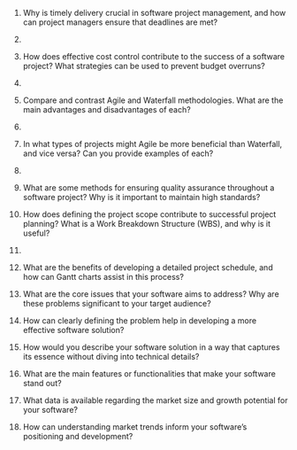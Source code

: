 1. Why is timely delivery crucial in software project management, and how can project managers ensure that deadlines are met?
2. 
3. How does effective cost control contribute to the success of a software project? What strategies can be used to prevent budget overruns?
4. 
5. Compare and contrast Agile and Waterfall methodologies. What are the main advantages and disadvantages of each?
6. 
7. In what types of projects might Agile be more beneficial than Waterfall, and vice versa? Can you provide examples of each?

8. 
9. What are some methods for ensuring quality assurance throughout a software project? Why is it important to maintain high standards?


10. How does defining the project scope contribute to successful project planning? What is a Work Breakdown Structure (WBS), and why is it useful?

11. 
12. What are the benefits of developing a detailed project schedule, and how can Gantt charts assist in this process?


13. What are the core issues that your software aims to address? Why are these problems significant to your target audience?


14. How can clearly defining the problem help in developing a more effective software solution?


15. How would you describe your software solution in a way that captures its essence without diving into technical details?


16. What are the main features or functionalities that make your software stand out?


17. What data is available regarding the market size and growth potential for your software?


18. How can understanding market trends inform your software’s positioning and development?
